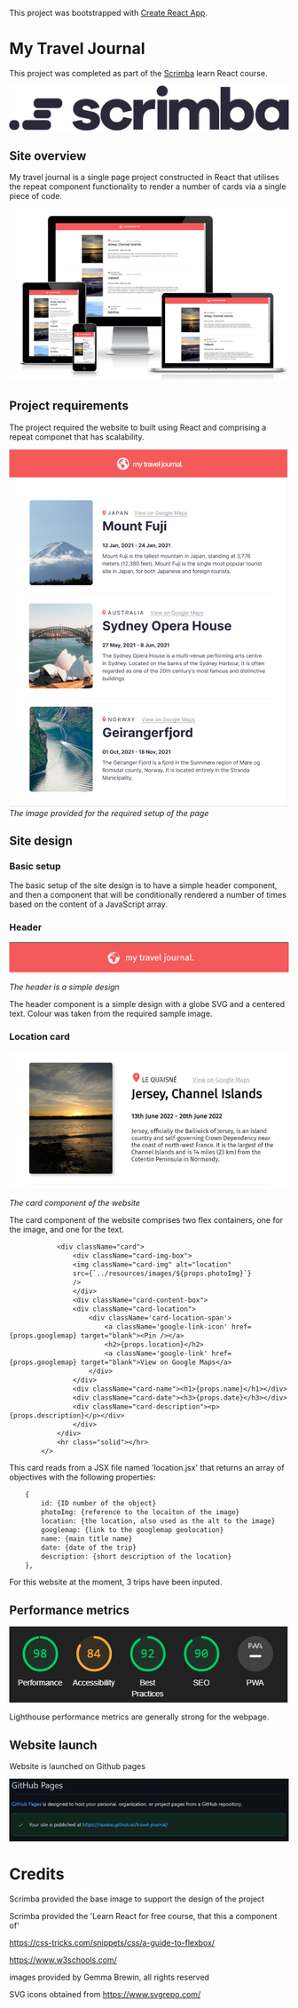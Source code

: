 
This project was bootstrapped with [Create React App](https://github.com/facebook/create-react-app).


# My Travel Journal

This project was completed as part of the [Scrimba](https://scrimba.com) learn React course.

![Scrimba logo](public/docs/dark-logo.svg)

## Site overview

My travel journal is a single page project constructed in React that utilises the repeat component functionality to render a number of cards via a single piece of code. 

![Responsive](public/docs/responsive_img.png)

## Project requirements

The project required the website to built using React and comprising a repeat componet that has scalability.

![Target](public/docs/target_img.png)
*The image provided for the required setup of the page*

## Site design

### Basic setup

The basic setup of the site design is to have a simple header component, and then a <Card /> component that will be conditionally rendered a number of times based on the content of a JavaScript array.

### Header

![Header](public/docs/header.png)

*The header is a simple design*

The header component is a simple design with a globe SVG and a centered text. Colour was taken from the required sample image.

### Location card

![Card](public/docs/card.png)

*The card component of the website*

The card component of the website comprises two flex containers, one for the image, and one for the text.

```
            <div className="card">
                <div className="card-img-box">
                <img className="card-img" alt="location"
                src={`../resources/images/${props.photoImg}`} 
                />
                </div>
                <div className="card-content-box">
                <div className="card-location">
                    <div className='card-location-span'>
                        <a className='google-link-icon' href={props.googlemap} target="blank"><Pin /></a>
                        <h2>{props.location}</h2>
                        <a className='google-link' href={props.googlemap} target="blank">View on Google Maps</a>
                    </div>
                </div>
                <div className="card-name"><h1>{props.name}</h1></div>
                <div className="card-date"><h3>{props.date}</h3></div>
                <div className="card-description"><p>{props.description}</p></div>
                </div>
            </div>
            <hr class="solid"></hr>
        </>
```

This card reads from a JSX file named 'location.jsx' that returns an array of objectives with the following properties:

```
    { 
        id: {ID number of the object}
        photoImg: {reference to the locaiton of the image}
        location: {the location, also used as the alt to the image}
        googlemap: {link to the googlemap geolocation}
        name: {main title name}
        date: {date of the trip}
        description: {short description of the location}
    },
```

For this website at the moment, 3 trips have been inputed.

## Performance metrics 

![Lighthouse](public/docs//lighthouse.png)

Lighthouse performance metrics are generally strong for the webpage.

## Website launch

Website is launched on Github pages

![Github](public/docs/github.png)

# Credits

Scrimba provided the base image to support the design of the project

Scrimba provided the 'Learn React for free course, that this a component of'

https://css-tricks.com/snippets/css/a-guide-to-flexbox/

https://www.w3schools.com/

images provided by Gemma Brewin, all rights reserved

SVG icons obtained from https://www.svgrepo.com/

